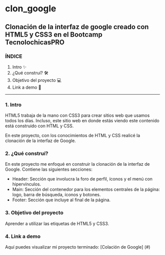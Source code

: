# clon_google
## Clonación de la interfaz de google creado con HTML5 y CSS3 en el Bootcamp TecnolochicasPRO

### ÍNDICE
1. Intro ✨
2. ¿Qué construí? 🛠
3. Objetivo del proyecto 💻
4. Link a demo 🔗


****

### 1. Intro
HTML5 trabaja de la mano con CSS3 para crear sitios web que usamos todos los días. Incluso, este sitio web en donde estás viendo este contenido está construido con HTML y CSS.

En este proyecto, con los conocimientos  de HTML y CSS realicé la clonación de la interfaz de Google.

### 2. ¿Qué construí?
En este proyecto me enfoqué en construir la clonación de la interfaz de Google.
Contiene las siguientes secciones:
* Header: Sección que involucra la foro de perfil, íconos y el menú con hipervínculos.
* Main: Sección del contenedor para los elementos centrales de la página: logo, barra de búsqueda, íconos y botones.
* Footer: Sección que incluye al final de la página.

### 3. Objetivo del proyecto

Aprender a utilizar las etiquetas de HTML5 y CSS3.

### 4. Link a demo
Aquí puedes visualizar mi proyecto terminado: [Colación de Google] (#)
